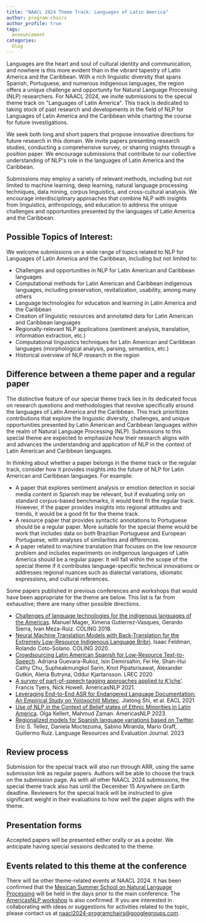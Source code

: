 ```yaml
---
title: "NAACL 2024 Theme Track: Languages of Latin America"
author: program-chairs
author_profile: true
tags:
  announcement
categories:
  blog
---
```


Languages are the heart and soul of cultural identity and communication, and nowhere is this more evident than in the vibrant tapestry of Latin America and the Caribbean. With a rich linguistic diversity that spans Spanish, Portuguese, and numerous indigenous languages, the region offers a unique challenge and opportunity for Natural Language Processing (NLP) researchers. For NAACL 2024, we invite submissions to the special theme track on "Languages of Latin America". This track is dedicated to taking stock of past research and developments in the field of NLP for Languages of Latin America and the Caribbean while charting the course for future investigations.

We seek both long and short papers that propose innovative directions for future research in this domain. We invite papers presenting research studies, conducting a comprehensive survey, or sharing insights through a position paper. We encourage submissions that contribute to our collective understanding of NLP's role in the languages of Latin America and the Caribbean.

Submissions may employ a variety of relevant methods, including but not limited to machine learning, deep learning, natural language processing techniques, data mining, corpus linguistics, and cross-cultural analysis. We encourage interdisciplinary approaches that combine NLP with insights from linguistics, anthropology, and education to address the unique challenges and opportunities presented by the languages of Latin America and the Caribbean.

## Possible Topics of Interest:

We welcome submissions on a wide range of topics related to NLP for Languages of Latin America and the Caribbean, including but not limited to:

* Challenges and opportunities in NLP for Latin American and Caribbean languages 
* Computational methods for Latin American and Caribbean indigenous languages, including preservation, revitalization, usability, among many others 
* Language technologies for education and learning in Latin America and the Caribbean 
* Creation of linguistic resources and annotated data for Latin American and Caribbean languages 
* Regionally-relevant NLP applications (sentiment analysis, translation, information extraction, etc.)
* Computational linguistics techniques for Latin American and Caribbean languages (morphological analysis, parsing, semantics, etc.)
* Historical overview of NLP research in the region

## Difference between a theme paper and a regular paper

The distinctive feature of our special theme track lies in its dedicated focus on research questions and methodologies that revolve specifically around the languages of Latin America and the Caribbean. This track prioritizes contributions that explore the linguistic diversity, challenges, and unique opportunities presented by Latin American and Caribbean languages within the realm of Natural Language Processing (NLP). Submissions to this special theme are expected to emphasize how their research aligns with and advances the understanding and application of NLP in the context of Latin American and Caribbean languages.

In thinking about whether a paper belongs in the theme track or the regular track, consider how it provides insights into the future of NLP for Latin American and Caribbean languages. For example:

* A paper that explores sentiment analysis or emotion detection in social media content in Spanish may be relevant, but if evaluating only on standard corpus-based benchmarks, it would best fit the regular track. However, if the paper provides insights into regional attitudes and trends, it would be a good fit for the theme track. 
* A resource paper that provides syntactic annotations to Portuguese should be a regular paper. More suitable for the special theme would be work that includes data on both Brazilian Portuguese and European Portuguese, with analyses of similarities and differences. 
* A paper related to machine translation that focuses on the low resource problem and includes experiments on indigenous languages of Latin America should be a regular paper. It will fall within the scope of the special theme if it contributes language-specific technical innovations or addresses regional nuances such as  dialectal variations, idiomatic expressions, and cultural references.

Some papers published in previous conferences and workshops that would have been appropriate for the theme are below. This list is far from exhaustive; there are many other possible directions.

* [Challenges of language technologies for the indigenous languages of the Americas](https://aclanthology.org/C18-1006/). Manuel Mager, Ximena Gutierrez-Vasques, Gerardo Sierra, Ivan Meza-Ruiz. COLING 2018. 
* [Neural Machine Translation Models with Back-Translation for the Extremely Low-Resource Indigenous Language Bribri](https://aclanthology.org/2020.coling-main.351/). Isaac Feldman, Rolando Coto-Solano. COLING 2020. 
* [Crowdsourcing Latin American Spanish for Low-Resource Text-to-Speech](https://aclanthology.org/2020.lrec-1.801/). Adriana Guevara-Rukoz, Isin Demirsahin, Fei He, Shan-Hui Cathy Chu, Supheakmungkol Sarin, Knot Pipatsrisawat, Alexander Gutkin, Alena Butryna, Oddur Kjartansson. LREC 2020 
* [A survey of part-of-speech tagging approaches applied to K’iche’](https://aclanthology.org/2021.americasnlp-1.6/). Francis Tyers, Nick Howell. AmericasNLP 2021. 
* [Leveraging End-to-End ASR for Endangered Language Documentation: An Empirical Study on Yolóxochitl Mixtec](https://aclanthology.org/2021.eacl-main.96.pdf). Jiatong Shi, et al. EACL 2021 
* [Use of NLP in the Context of Belief states of Ethnic Minorities in Latin America](https://aclanthology.org/2023.americasnlp-1.1/). Olga Kellert, Mahmud Zaman. AmericasNLP 2023. 
* [Regionalized models for Spanish language variations based on Twitter](https://link.springer.com/article/10.1007/s10579-023-09640-9). Eric S. Tellez, Daniela Moctezuma, Sabino Miranda, Mario Graff, Guillermo Ruiz.  Language Resources and Evaluation Journal. 2023

## Review process

Submission for the special track will also run through ARR, using the same submission link as regular papers. Authors will be able to choose the track on the submission page. As with all other NAACL 2024 submissions, the special theme track also has until the December 15 Anywhere on Earth deadline. Reviewers for the special track will be instructed to give significant weight in their evaluations to how well the paper aligns with the theme.

## Presentation forms

Accepted papers will be presented either orally or as a poster. We anticipate having special sessions dedicated to the theme.

## Events related to this theme at the conference

There will be other theme-related events at NAACL 2024. 
It has been confirmed that the [Mexican Summer School on Natural Language Processing](https://ampln.github.io/escuelaverano2024/) will be held in the days prior to the main conference. 
The [AmericasNLP workshop](https://turing.iimas.unam.mx/americasnlp/) is also confirmed.
If you are interested in collaborating with ideas or suggestions for activities related to the topic, 
please contact us at [naacl2024-programchairs@googlegroups.com](mailto:naacl2024-programchairs@googlegroups.com). 
